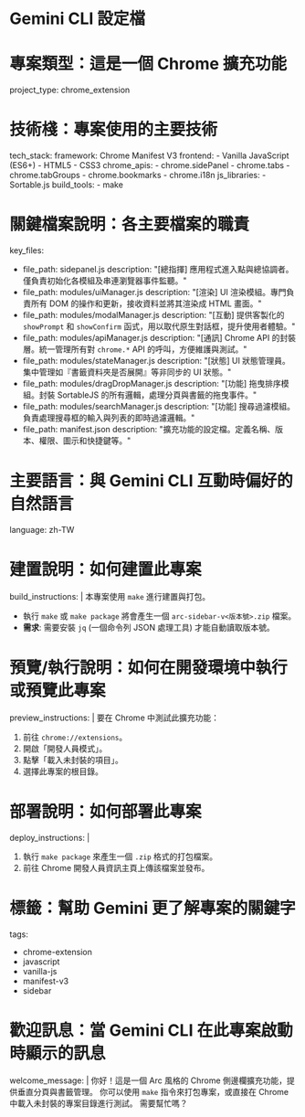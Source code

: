 # Gemini CLI 設定檔

# 專案類型：這是一個 Chrome 擴充功能
project_type: chrome_extension

# 技術棧：專案使用的主要技術
tech_stack:
  framework: Chrome Manifest V3
  frontend:
    - Vanilla JavaScript (ES6+)
    - HTML5
    - CSS3
  chrome_apis:
    - chrome.sidePanel
    - chrome.tabs
    - chrome.tabGroups
    - chrome.bookmarks
    - chrome.i18n
  js_libraries:
    - Sortable.js
  build_tools:
    - make

# 關鍵檔案說明：各主要檔案的職責
key_files:
  - file_path: sidepanel.js
    description: "[總指揮] 應用程式進入點與總協調者。僅負責初始化各模組及串連瀏覽器事件監聽。"
  - file_path: modules/uiManager.js
    description: "[渲染] UI 渲染模組。專門負責所有 DOM 的操作和更新，接收資料並將其渲染成 HTML 畫面。"
  - file_path: modules/modalManager.js
    description: "[互動] 提供客製化的 `showPrompt` 和 `showConfirm` 函式，用以取代原生對話框，提升使用者體驗。"
  - file_path: modules/apiManager.js
    description: "[通訊] Chrome API 的封裝層。統一管理所有對 `chrome.*` API 的呼叫，方便維護與測試。"
  - file_path: modules/stateManager.js
    description: "[狀態] UI 狀態管理員。集中管理如『書籤資料夾是否展開』等非同步的 UI 狀態。"
  - file_path: modules/dragDropManager.js
    description: "[功能] 拖曳排序模組。封裝 SortableJS 的所有邏輯，處理分頁與書籤的拖曳事件。"
  - file_path: modules/searchManager.js
    description: "[功能] 搜尋過濾模組。負責處理搜尋框的輸入與列表的即時過濾邏輯。"
  - file_path: manifest.json
    description: "擴充功能的設定檔。定義名稱、版本、權限、圖示和快捷鍵等。"

# 主要語言：與 Gemini CLI 互動時偏好的自然語言
language: zh-TW

# 建置說明：如何建置此專案
build_instructions: |
  本專案使用 `make` 進行建置與打包。
  - 執行 `make` 或 `make package` 將會產生一個 `arc-sidebar-v<版本號>.zip` 檔案。
  - **需求**: 需要安裝 `jq` (一個命令列 JSON 處理工具) 才能自動讀取版本號。

# 預覽/執行說明：如何在開發環境中執行或預覽此專案
preview_instructions: |
  要在 Chrome 中測試此擴充功能：
  1. 前往 `chrome://extensions`。
  2. 開啟「開發人員模式」。
  3. 點擊「載入未封裝的項目」。
  4. 選擇此專案的根目錄。

# 部署說明：如何部署此專案
deploy_instructions: |
  1. 執行 `make package` 來產生一個 `.zip` 格式的打包檔案。
  2. 前往 Chrome 開發人員資訊主頁上傳該檔案並發布。

# 標籤：幫助 Gemini 更了解專案的關鍵字
tags:
  - chrome-extension
  - javascript
  - vanilla-js
  - manifest-v3
  - sidebar

# 歡迎訊息：當 Gemini CLI 在此專案啟動時顯示的訊息
welcome_message: |
  你好！這是一個 Arc 風格的 Chrome 側邊欄擴充功能，提供垂直分頁與書籤管理。
  你可以使用 `make` 指令來打包專案，或直接在 Chrome 中載入未封裝的專案目錄進行測試。
  需要幫忙嗎？